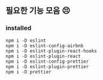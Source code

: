 ## 필요한 기능 모음 😣

### installed

    npm i -D eslint
    npm i -D eslint-config-airbnb
    npm i -D eslint-plugin-react-hooks
    npm i -D eslint-plugin-react
    npm i -D eslint-config-prettier
    npm i -D eslint-plugin-prettier
    npm i -D prettier
